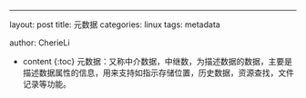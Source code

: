 

---
layout: post
title:  元数据
categories: linux
tags: metadata

author: CherieLi

* content
{:toc}
元数据：又称中介数据，中继数，为描述数据的数据，主要是描述数据属性的信息，用来支持如指示存储位置，历史数据，资源查找，文件记录等功能。



